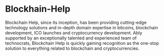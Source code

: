 # Blockhain-Help
Blockchain Help, since its inception, has been providing cutting-edge technology solutions and in-depth domain expertise in bitcoins, blockchain development, ICO launches and cryptocurrency development. Ably supported by an exceptionally talented and experienced team of technocrats, Blockchain Help is quickly gaining recognition as the one-stop solution to everything related to blockchain and cryptocurrencies.
